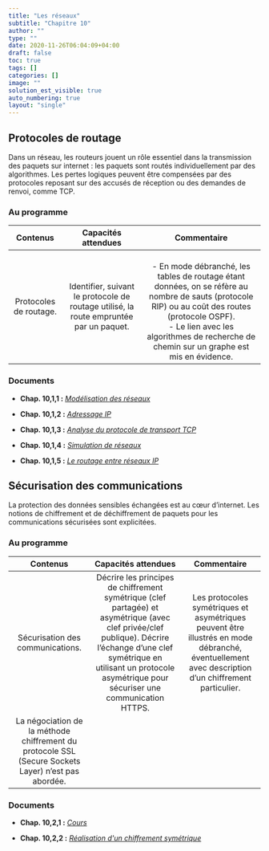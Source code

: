 ```yaml
---
title: "Les réseaux"
subtitle: "Chapitre 10"
author: ""
type: ""
date: 2020-11-26T06:04:09+04:00
draft: false
toc: true
tags: []
categories: []
image: ""
solution_est_visible: true
auto_numbering: true
layout: "single"
---
```


## Protocoles de routage

Dans un réseau, les routeurs jouent un rôle essentiel dans la transmission des paquets sur internet : les paquets sont routés individuellement par des algorithmes. Les pertes logiques peuvent être compensées par des protocoles reposant sur des accusés de réception ou des demandes de renvoi, comme TCP.

### Au programme

| Contenus | Capacités attendues | Commentaire |
|:----:|:----:|:----:|
| Protocoles de routage. | Identifier, suivant le protocole de routage utilisé, la route empruntée par un paquet. | <br />- En mode débranché, les tables de routage étant données, on se réfère au nombre de sauts (protocole RIP) ou au coût des routes (protocole OSPF).<br />- Le lien avec les algorithmes de recherche de chemin sur un graphe est mis en évidence.

### Documents

- **Chap. 10,1,1 :** [*Modélisation des réseaux*](1-modelisation-reseaux)

- **Chap. 10,1,2 :** [*Adressage IP*](2-ip)

- **Chap. 10,1,3 :** [*Analyse du protocole de transport TCP*](3-analyse-tcp)

- **Chap. 10,1,4 :** [*Simulation de réseaux*](4-simulation-reseau)

- **Chap. 10,1,5 :** [*Le routage entre réseaux IP*](5-routage)

## Sécurisation des communications

La protection des données sensibles échangées est au cœur d’internet. Les notions de chiffrement et de déchiffrement de paquets pour les communications sécurisées sont explicitées.

### Au programme

| Contenus | Capacités attendues | Commentaire |
|:----:|:----:|:----:|
| Sécurisation des communications. | Décrire les principes de chiffrement symétrique (clef partagée) et asymétrique (avec clef privée/clef publique). Décrire l’échange d’une clef symétrique en utilisant un protocole asymétrique pour sécuriser une communication HTTPS. |Les protocoles symétriques et asymétriques peuvent être illustrés en mode débranché, éventuellement avec description d’un chiffrement particulier.
La négociation de la méthode chiffrement du protocole SSL (Secure Sockets Layer) n’est pas abordée. |

### Documents

- **Chap. 10,2,1 :** [*Cours*]()

- **Chap. 10,2,2 :** [*Réalisation d'un chiffrement symétrique*](7-chiffrement-symétrique)
